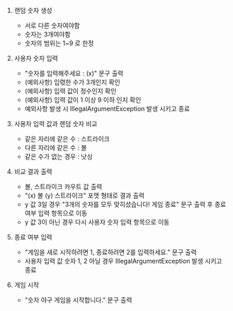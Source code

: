1. 랜덤 숫자 생성
    - 서로 다른 숫자여야함
    - 숫자는 3개여야함
    - 숫자의 범위는 1~9 로 한정

2. 사용자 숫자 입력
    - "숫자를 입력해주세요 : (x)" 문구 출력
    - (예외사항) 입렧한 수가 3개인지 확인
    - (예외사항) 입력 값이 정수인지 확인
    - (예외사항) 입력 값이 1 이상 9 이하 인지 확인
    - 예외사항 발생 시 IllegalArgumentException 발생 시키고 종료

3. 사용자 입력 값과 랜덤 숫자 비교
    - 같은 자리에 같은 수 : 스트라이크
    - 다른 자리에 같은 수 : 볼
    - 같은 수가 없는 경우 : 낫싱

4. 비교 결과 출력
    - 볼, 스트라이크 카우트 값 출력
    - "(x) 볼 (y) 스트라이크" 포맷 형태로 결과 출력
    - y 값 3일 경우 "3개의 숫자를 모두 맞히셨습니다! 게임 종료" 문구 출력 후 종료 여부 입력 항목으로 이동
    - y 값 3이 아닌 경우 다시 사용자 숫자 입력 항목으로 이동

5. 종료 여부 입력
    - "게임을 새로 시작하려면 1, 종료하려면 2를 입력하세요." 문구 출력
    - 사용자 입력 값 숫자 1, 2 아닐 경우 IllegalArgumentException 발생 시키고 종료

6. 게임 시작
    - "숫자 야구 게임을 시작합니다." 문구 출력